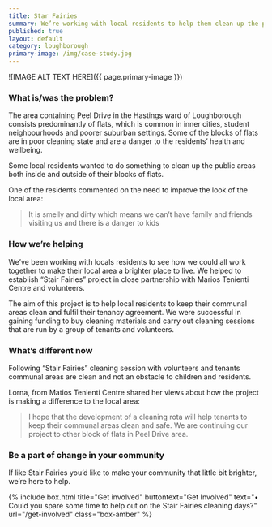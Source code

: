 ```yaml
---
title: Star Fairies
summary: We’re working with local residents to help them clean up the public areas inside and outside their blocks of flats in the Hastings wards. 
published: true
layout: default
category: loughborough
primary-image: /img/case-study.jpg
---
```


![IMAGE ALT TEXT HERE]({{ page.primary-image }})

### What is/was the problem? 

The area containing Peel Drive in the Hastings ward of Loughborough consists predominantly of flats, which is common in inner cities, student neighbourhoods and poorer suburban settings. Some of the blocks of flats are in poor cleaning state and are a danger to the residents’ health and wellbeing. 

Some local residents wanted to do something to clean up the public areas both inside and outside of their blocks of flats.  

One of the residents commented on the need to improve the look of the local area: 

> It is smelly and dirty which means we can’t have family and friends visiting us and there is a danger to kids

### How we’re helping 

We’ve been working with locals residents to see how we could all work together to make their local area a brighter place to live. We helped to establish “Stair Fairies” project in close partnership with Marios Tenienti Centre and volunteers. 

The aim of this project is to help local residents to keep their communal areas clean and fulfil their tenancy agreement.  We were successful in gaining funding to buy cleaning materials and carry out cleaning sessions that are run by a group of tenants and volunteers. 

### What’s different now 

Following “Stair Fairies” cleaning session with volunteers and tenants communal areas are clean and not an obstacle to children and residents.  

Lorna, from Matios Tenienti Centre shared her views about how the project is making a difference to the local area: 

> I hope that the development of a cleaning rota will help tenants to keep their communal areas clean and safe. We are continuing our project to other block of flats in Peel Drive area.

### Be a part of change in your community

If like Stair Fairies you’d like to make your community that little bit brighter, we’re here to help.

{% include box.html title="Get involved" buttontext="Get Involved" text="•	Could you spare some time to help out on the Stair Fairies cleaning days?" url="/get-involved" class="box-amber"  %}
 